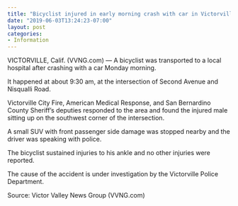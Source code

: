 ```yaml
---
title: "Bicyclist injured in early morning crash with car in Victorville"
date: "2019-06-03T13:24:23-07:00"
layout: post
categories:
- Information
---
```


VICTORVILLE, Calif. (VVNG.com) — A bicyclist was transported to a local hospital after crashing with a car Monday morning.

It happened at about 9:30 am, at the intersection of Second Avenue and Nisqualli Road.

Victorville City Fire, American Medical Response, and San Bernardino County Sheriff’s deputies responded to the area and found the injured male sitting up on the southwest corner of the intersection.

A small SUV with front passenger side damage was stopped nearby and the driver was speaking with police.

The bicyclist sustained injuries to his ankle and no other injuries were reported.

The cause of the accident is under investigation by the Victorville Police Department.

Source: Victor Valley News Group (VVNG.com)